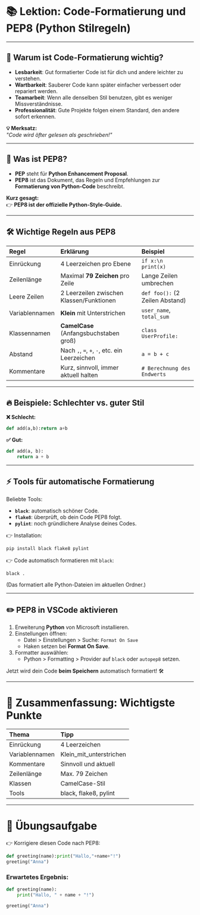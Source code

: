 # 📚 Lektion: Code-Formatierung und PEP8 (Python Stilregeln)

---

## 🧐 Warum ist Code-Formatierung wichtig?

- **Lesbarkeit**: Gut formatierter Code ist für dich und andere leichter zu verstehen.
- **Wartbarkeit**: Sauberer Code kann später einfacher verbessert oder repariert werden.
- **Teamarbeit**: Wenn alle denselben Stil benutzen, gibt es weniger Missverständnisse.
- **Professionalität**: Gute Projekte folgen einem Standard, den andere sofort erkennen.

**💡 Merksatz:**  
_"Code wird öfter gelesen als geschrieben!"_

---

## 🛁 Was ist PEP8?

- **PEP** steht für **Python Enhancement Proposal**.
- **PEP8** ist das Dokument, das Regeln und Empfehlungen zur **Formatierung von Python-Code** beschreibt.

**Kurz gesagt:**  
👉 **PEP8 ist der offizielle Python-Style-Guide.**

---

## 🛠️ Wichtige Regeln aus PEP8

| Regel | Erklärung | Beispiel |
|:------|:-----------|:---------|
| Einrückung | 4 Leerzeichen pro Ebene | `if x:\n    print(x)` |
| Zeilenlänge | Maximal **79 Zeichen** pro Zeile | Lange Zeilen umbrechen |
| Leere Zeilen | 2 Leerzeilen zwischen Klassen/Funktionen | `def foo():` (2 Zeilen Abstand) |
| Variablennamen | **Klein** mit Unterstrichen | `user_name`, `total_sum` |
| Klassennamen | **CamelCase** (Anfangsbuchstaben groß) | `class UserProfile:` |
| Abstand | Nach `,`, `=`, `+`, `-`, etc. ein Leerzeichen | `a = b + c` |
| Kommentare | Kurz, sinnvoll, immer aktuell halten | `# Berechnung des Endwerts` |

---

## 🔥 Beispiele: Schlechter vs. guter Stil

**❌ Schlecht:**

```python
def add(a,b):return a+b
```

**✅ Gut:**

```python
def add(a, b):
    return a + b
```

---

## ⚡ Tools für automatische Formatierung

Beliebte Tools:

- **`black`**: automatisch schöner Code.
- **`flake8`**: überprüft, ob dein Code PEP8 folgt.
- **`pylint`**: noch gründlichere Analyse deines Codes.

👉 Installation:

```bash
pip install black flake8 pylint
```

👉 Code automatisch formatieren mit `black`:

```bash
black .
```

(Das formatiert alle Python-Dateien im aktuellen Ordner.)

---

## ✏️ PEP8 in VSCode aktivieren

1. Erweiterung **Python** von Microsoft installieren.
2. Einstellungen öffnen:
   - Datei > Einstellungen > Suche: `Format On Save`
   - Haken setzen bei **Format On Save**.
3. Formatter auswählen:
   - Python > Formatting > Provider auf `black` oder `autopep8` setzen.

Jetzt wird dein Code **beim Speichern** automatisch formatiert! 🛠️

---

# 📄 Zusammenfassung: Wichtigste Punkte

| Thema | Tipp |
|:------|:-----|
| Einrückung | 4 Leerzeichen |
| Variablennamen | Klein_mit_unterstrichen |
| Kommentare | Sinnvoll und aktuell |
| Zeilenlänge | Max. 79 Zeichen |
| Klassen | CamelCase-Stil |
| Tools | black, flake8, pylint |

---

# 🧹 Übungsaufgabe

👉 Korrigiere diesen Code nach PEP8:

```python
def greeting(name):print("Hallo,"+name+"!")
greeting("Anna")
```

### Erwartetes Ergebnis:

```python
def greeting(name):
    print("Hallo, " + name + "!")

greeting("Anna")
